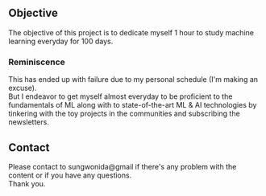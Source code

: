 ## Objective

The objective of this project is to dedicate myself 1 hour to study machine learning everyday for 100 days.  

### Reminiscence 

This has ended up with failure due to my personal schedule (I'm making an excuse).  
But I endeavor to get myself almost everyday to be proficient to the fundamentals of ML along with to state-of-the-art ML & AI technologies by tinkering with the toy projects in the communities and subscribing the newsletters.

## Contact

Please contact to sungwonida@gmail if there's any problem with the content or if you have any questions.  
Thank you.
